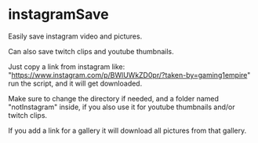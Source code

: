 # instagramSave
Easily save instagram video and pictures.

Can also save twitch clips and youtube thumbnails.

Just copy a link from instagram like: "https://www.instagram.com/p/BWlUWkZD0pr/?taken-by=gaming1empire" run the script, and it will get downloaded.

Make sure to change the directory if needed, and a folder named "notInstagram" inside, if you also use it for youtube thumbnails and/or twitch clips.

If you add a link for a gallery it will download all pictures from that gallery.
